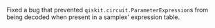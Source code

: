 Fixed a bug that prevented `qiskit.circuit.ParameterExpression`s from being decoded when present in a samplex' expression table.
